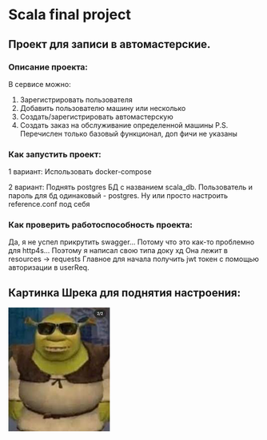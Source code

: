 # Scala final project
## Проект для записи в автомастерские.

### Описание проекта:
В сервисе можно:
1) Зарегистрировать пользователя
2) Добавить пользователю машину или несколько
3) Создать/зарегистрировать автомастерскую
4) Создать заказ на обслуживание определенной машины
P.S. Перечислен только базовый функционал, доп фичи не указаны

### Как запустить проект:

1 вариант: 
Использовать docker-compose

2 вариант:
Поднять postgres БД с названием scala_db.
Пользователь и пароль для бд одинаковый - postgres.
Ну или просто настроить reference.conf под себя

### Как проверить работоспособность проекта:

Да, я не успел прикрутить swagger... 
Потому что это как-то проблемно для http4s...
Поэтому я написал свою типа доку хд
Она лежит в resources -> requests
Главное для начала получить jwt токен с помощью авторизации в userReq.

## Картинка Шрека для поднятия настроения:
![img.png](img.png)